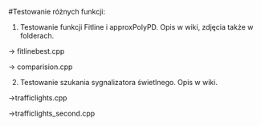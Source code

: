 #Testowanie różnych funkcji:

1. Testowanie funkcji Fitline i approxPolyPD. Opis w wiki, zdjęcia także w folderach.

-> fitlinebest.cpp

-> comparision.cpp

2. Testowanie szukania sygnalizatora świetlnego. Opis w wiki.

->trafficlights.cpp

->trafficlights_second.cpp
